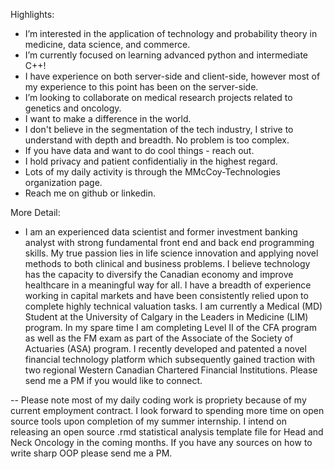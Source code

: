 Highlights:
- I’m interested in the application of technology and probability theory in medicine, data science, and commerce.
- I’m currently focused on learning advanced python and intermediate C++!
- I have experience on both server-side and client-side, however most of my experience to this point has been on the server-side.
- I’m looking to collaborate on medical research projects related to genetics and oncology.
- I want to make a difference in the world.
- I don't believe in the segmentation of the tech industry, I strive to understand with depth and breadth. No problem is too complex.  
- If you have data and want to do cool things - reach out.
- I hold privacy and patient confidentialiy in the highest regard.
- Lots of my daily activity is through the MMcCoy-Technologies organization page.
- Reach me on github or linkedin.

More Detail:
- I am an experienced data scientist and former investment banking analyst with strong fundamental front end and back end programming skills. My true passion lies in life science innovation and applying novel methods to both clinical and business problems. I believe technology has the capacity to diversify the Canadian economy and improve healthcare in a meaningful way for all. I have a breadth of experience working in capital markets and have been consistently relied upon to complete highly technical valuation tasks. I am currently a Medical (MD) Student at the University of Calgary in the Leaders in Medicine (LIM) program. In my spare time I am completing Level II of the CFA program as well as the FM exam as part of the Associate of the Society of Actuaries (ASA) program. I recently developed and patented a novel financial technology platform which subsequently gained traction with two regional Western Canadian Chartered Financial Institutions. Please send me a PM if you would like to connect.

-- Please note most of my daily coding work is propriety because of my current employment contract. I look forward to spending more time on open source tools upon completion of my summer internship. I intend on releasing an open source .rmd statistical analysis template file for Head and Neck Oncology in the coming months. If you have any sources on how to write sharp OOP please send me a PM.

<!---
marcjmccoy/marcjmccoy is a ✨ special ✨ repository because its `README.md` (this file) appears on your GitHub profile.
You can click the Preview link to take a look at your changes.
--->
